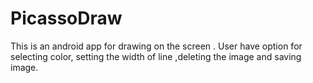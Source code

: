# PicassoDraw
This is an android app for drawing on the screen .
User have option for selecting color, setting the width of line ,deleting the image and saving image.
